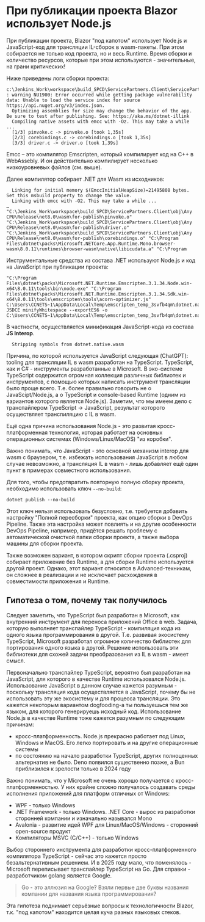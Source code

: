 # При публикации проекта Blazor использует Node.js

При публикации проекта, Blazor "под капотом" использует Node.js и JavaScript-код для трансляции IL-сборок в wasm-пакеты. При этом собирается не только код проекта, но и весь Runtime. Время сборки и количество ресурсов, которые при этом используются - значительные, на грани критических!

Ниже приведены логи сборки проекта:

```output
c:\Jenkins_Work\workspace\build_SPCD\ServicePartners.Client\ServicePartners.Client.csproj : warning NU1900: Error occurred while getting package vulnerability data: Unable to load the service index for source https://api.nuget.org/v3/index.json.
  Optimizing assemblies for size may change the behavior of the app. Be sure to test after publishing. See: https://aka.ms/dotnet-illink
  Compiling native assets with emcc with -Oz. This may take a while ...
  [1/3] pinvoke.c -> pinvoke.o [took 1,35s]
  [2/3] corebindings.c -> corebindings.o [took 1,35s]
  [3/3] driver.c -> driver.o [took 1,39s]
```

Emcc – это компилятор Emscripten, который компилирует код на C++ в WebAssebly. И он действительно компилирует несколько низкоуровневых файлов (см. выше).

Далее компилятор собирает .NET для Wasm из исходников:

```output
  Linking for initial memory $(EmccInitialHeapSize)=21495808 bytes. Set this msbuild property to change the value.
  Linking with emcc with -O2. This may take a while ...
…
"C:\Jenkins_Work\workspace\build_SPCD\ServicePartners.Client\obj\Any CPU\Release\net8.0\wasm\for-publish\pinvoke.o" "C:\Jenkins_Work\workspace\build_SPCD\ServicePartners.Client\obj\Any CPU\Release\net8.0\wasm\for-publish\driver.o" "C:\Jenkins_Work\workspace\build_SPCD\ServicePartners.Client\obj\Any CPU\Release\net8.0\wasm\for-publish\corebindings.o" "C:\Program Files\dotnet\packs\Microsoft.NETCore.App.Runtime.Mono.browser-wasm\8.0.11\runtimes\browser-wasm\native\libicudata.a" "C:\Program
```

Инструментальные средства из состава .NET используют Node.js и код на JavaScript при публикации проекта:

```output
"C:\Program Files\dotnet\packs\Microsoft.NET.Runtime.Emscripten.3.1.34.Node.win-x64\8.0.11\tools\bin\node.exe" "C:\Program Files\dotnet\packs\Microsoft.NET.Runtime.Emscripten.3.1.34.Sdk.win-x64\8.0.11\tools\emscripten\tools\acorn-optimizer.js" C:\Users\CCNETS~1\AppData\Local\Temp\emscripten_temp_3svfb4qm\dotnet.native.js JSDCE minifyWhitespace --exportES6 -o C:\Users\CCNETS~1\AppData\Local\Temp\emscripten_temp_3svfb4qm\dotnet.native.jso1.js
```

В частности, осуществляется минификация JavaScript-кода из состава **JS Interop**.

```output
  Stripping symbols from dotnet.native.wasm
```

Причина, по которой используется JavaScript следующая (ChatGPT): tooling для трансляции IL в wasm разработан на TypeScript. TypeScript, как и C# - инструменты разработанные в Microsoft. В эко-системе TypeScript содержится огромная коллекция различных библиотек и инструментов, с помощью которых написать инструмент трансляции было проще всего. Т.е. более правильно говорить не о JavaScipt/Node.js, а о TypeScript и console-based Runtime (одним из вариантов которого является Node.js). Заметим, что мы имеем дело с транспайлером TypeScript -> JavaScript, результат которого осуществляет транспиляцию с IL в wasm.

Ещё одна причина использования Node.js - это развитая кросс-платформенная технология, которая работает на основных операционных системах (Windows/Linux/MacOS) "из коробки".

Важно понимать, что JavaScript - это основной механизм interop для wasm с браузером, т.е. избежать использования JavaScript в любом случае невозможно, а трансляция IL в wasm - лишь добавляет ещё один пункт в примерах совместного использования.

Для того, чтобы предотвратить повторную полную сборку проекта, необходимо использовать ключ `--no-build`:

```shell
dotnet publish --no-build
```

Этот ключ нельзя использовать безусловно, т.е. требуется добавить настройку "Полной пересборки" проекта, как опцию сборки в DevOps Pipeline. Также эта настройка может повлиять и на другие особенности DevOps Pipeline, например, придётся решать проблему с автоматической очисткой папки сборки проекта, а также выбора машины для сборки проекта.

Также возможен вариант, в котором скрипт сборки проекта (.csproj) собирает приложение без Runtime, а для сборки Runtime используется другой проект. Однако, этот вариант относится в Advanced-техникам, он сложнее в реализации и не исключает расхождения в совместимости приложения и Runtime.

## Гипотеза о том, почему так получилось

Следует заметить, что TypeScript был разработан в Microsoft, как внутренний инструмент для переноса приложений Office в web. Задача, которую выполняет транспайлер TypeScript - компиляция кода из одного языка программирования в другой. Т.е. развивая экосистему TypeScript, Microsoft разработал огромное количество библиотек для портирования одного языка в другой. Решение использовать эти библиотеки для схожей задачи преобразования из IL в wasm - имеет смысл.

Первоначально транспайлер TypeScript, вероятно был разработан на JavaScript, для которого в качестве Runtime использовался Node.js. Использование JavaScript в данном случае кажется разумным - поскольку трансляция кода осуществляется в JavaScript, почему бы не использовать эту же экосистему и для процесса трансляции. Это кажется некоторым вариантом dogfooding-а ты пользуешься тем же языком, для которого генерируешь исходный код. Использование Node.js в качестве Runtime тоже кажется разумным по следующим причинам:

- кросс-платформенность. Node.js прекрасно работает под Linux, Windows и MacOS. Его легко портировать и на другие операционные системы
- по состоянию на начало разработки TypeScript, других полноценных альтернатив не было. Deno появился существенно позже, а Bun приблизился к зрелости только в 2024 году

Важно понимать, что у Microsoft не очень хорошо получается с кросс-платформенностью. У них крайне сложно получалось создавать среды исполнения приложений для платформ отличных от Windows:

- WPF - только Windows
- .NET Framework - только Windows. .NET Core - вырос из разработки сторонней компании и изначально назывался Mono
- Avalonia - развитие идей WPF для Linux/MacOS/Windows - сторонний open-source продукт
- Компиляторы MSVC (C/C++) - только Windows

Выбор стороннего инструмента для разработки кросс-платформенного компилятора TypeScript - сейчас это кажется просто безальтернативным решением. И в 2025 году мало, что поменялось - Microsoft переписывает транспайлер TypeScript на Go. Для справки - разработчиком golang является Google.

>Go - это аллюзия на Google? Взяли первые две буквы названия компании для названия языка программирования?

Эта гипотеза поднимает серьёзные вопросы к технологичности Blazor, т.к. "под капотом" находится целая куча разных языковых стеков.
